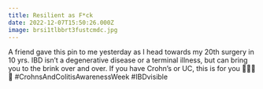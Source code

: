 ```yaml
---
title: Resilient as F*ck
date: 2022-12-07T15:50:26.000Z
image: brsi1tlbbrt3fustcmdc.jpg
---
```


A friend gave this pin to me yesterday as I head towards my 20th surgery in 10 yrs. IBD isn’t a degenerative disease or a terminal illness, but can bring you to the brink over and over. If you have Crohn’s or UC, this is for you 💪🧘‍♂️🥷
 #CrohnsAndColitisAwarenessWeek #IBDvisible